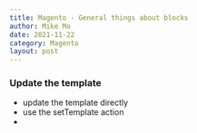 ```yaml
---
title: Magento - General things about blocks
author: Mike Mo
date: 2021-11-22
category: Magento
layout: post
---
```


### Update the template
- update the template directly
- use the setTemplate action
- 
